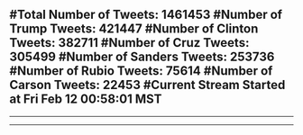 #Total Number of Tweets: 1461453 
#Number of Trump Tweets: 421447
#Number of Clinton Tweets: 382711
#Number of Cruz Tweets: 305499
#Number of Sanders Tweets: 253736
#Number of Rubio Tweets: 75614
#Number of Carson Tweets: 22453
#Current Stream Started at Fri Feb 12 00:58:01 MST
---
---
---

